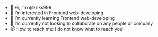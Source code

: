 - 👋 Hi, I’m @kriks999
- 👀 I’m interested in Frontend web-developing
- 🌱 I’m currently learning Frontend web-developing
- 💞️ I’m currently not looking to collaborate on any people or company
- 📫 How to reach me: I do not know what to reach you!

<!---
kriks999/kriks999 is a ✨ special ✨ repository because its `README.md` (this file) appears on your GitHub profile.
You can click the Preview link to take a look at your changes.
--->

